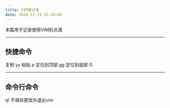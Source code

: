 ```yaml
---
title: VIM笔记本
date: 2018-11-21 15:20:00
---
```

本篇用于记录使用VIM的点滴

----------

## 快捷命令 ##

复制 yy
粘贴 p
定位到顶部 gg
定位到底部 G


----------

## 命令行命令 ##

q! 不保存更改并退出vim
